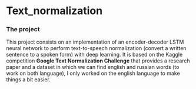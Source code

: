 # Text_normalization

### The project

This project consists on an implementation of an encoder-decoder LSTM neural network to perform text-to-speech normalization (convert a written sentence to a spoken form) with deep learning. It is based on the Kaggle competition **Google Text Normalization Challenge** that provides a research paper and a dataset in which we can find english and russian words (to work on both language), I only worked on the english language to make things a bit easier.
